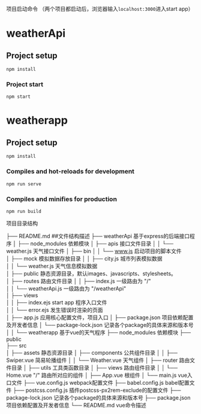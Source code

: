 

项目启动命令  （两个项目都启动后，浏览器输入`localhost:3000`进入start app）

# weatherApi

## Project setup
```
npm install
```  
### Project start   
```
npm start
```  


# weatherapp

## Project setup
```
npm install
```

### Compiles and hot-reloads for development
```
npm run serve
```

### Compiles and minifies for production
```
npm run build
```


项目目录结构

├── README.md                             ##文件结构描述
├── weatherApi                            基于express的后端接口程序
│   ├── node_modules                      依赖模块
│   ├── apis                              接口文件目录
│   │   └── weather.js                    天气接口文件
│   ├── bin
│   │   └── www.js                        启动项目的脚本文件                                 
│   ├── mock                              模拟数据存放目录
│   │   ├── city.js                       城市列表模拟数据                               
│   │   └── weather.js                    天气信息模拟数据                                 
│   ├── public                            静态资源目录，默认images、javascripts、stylesheets。                       
│   ├── routes                            路由文件目录
│   │   ├── index.js                      一级路由为 "/"                           
│   │   └── weatherApi.js                 一级路由为 "/weatherApi"                                
│   ├── views            
│   │   ├── index.ejs                     start app   程序入口文件                          
│   │   └── error.ejs                     发生错误时渲染的页面                       
│   ├── app.js                            应用核心配置文件，项目入口
│   ├── package.json                      项目依赖配置及开发者信息
│   └── package-lock.json                 记录各个package的具体来源和版本号
│
│
└── weatherapp                            基于vue的天气程序
    ├── node_modules                      依赖模块
    ├── public                             
    ├── src            
    │   ├── assets                        静态资源目录
    │   ├── components                    公共组件目录
    │   │   ├── Swiper.vue                简易轮播组件
    │   │   └── Weather.vue               天气组件
    │   ├── router                        路由文件目录
    │   ├── utils                         工具类函数目录
    │   ├── views                         路由组件目录
    │   │   └── Home.vue                  "/" 路由所对应的组件
    │   ├── App.vue                       根组件
    │   └── main.js                       vue入口文件
    ├── vue.config.js                     webpack配置文件
    ├── babel.config.js                   babel配置文件
    ├── postcss.config.js                 插件postcss-px2rem-exclude的配置文件
    ├── package-lock.json                 记录各个package的具体来源和版本号
    ├── package.json                      项目依赖配置及开发者信息
    └── README.md                         vue命令描述

